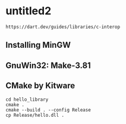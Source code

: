 # untitled2
```
https://dart.dev/guides/libraries/c-interop
```

## Installing MinGW
## GnuWin32: Make-3.81
## CMake by Kitware


``` shell
cd hello_library
cmake . 
cmake --build . --config Release
cp Release/hello.dll .
```